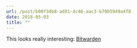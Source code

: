 ```yaml
---
url: /post/b00f34b8-ad81-4c46-aac3-b70b5949a4f8
date: 2018-05-03
title: ""
---
```


This looks really interesting: [Bitwarden](https://bitwarden.com)
